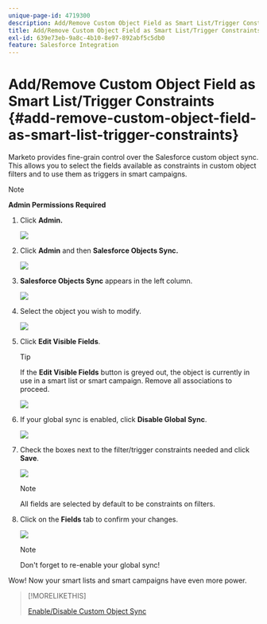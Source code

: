 ```yaml
---
unique-page-id: 4719300
description: Add/Remove Custom Object Field as Smart List/Trigger Constraints - Marketo Docs - Product Documentation
title: Add/Remove Custom Object Field as Smart List/Trigger Constraints
exl-id: 639e73eb-9a8c-4b10-8e97-892abf5c5db0
feature: Salesforce Integration
---
```

# Add/Remove Custom Object Field as Smart List/Trigger Constraints {#add-remove-custom-object-field-as-smart-list-trigger-constraints}

Marketo provides fine-grain control over the Salesforce custom object sync. This allows you to select the fields available as constraints in custom object filters and to use them as triggers in smart campaigns.

>[!NOTE]
>
>**Admin Permissions Required**

1. Click **Admin.**

   ![](assets/image2014-12-10-13-3a9-3a47.png)

1. Click **Admin** and then **Salesforce Objects Sync.**

   ![](assets/image2015-12-11-15-3a11-3a41.png)

1. **Salesforce Objects Sync** appears in the left column.

   ![](assets/image2015-12-11-15-3a15-3a15.png)

1. Select the object you wish to modify.

   ![](assets/image2014-12-10-13-3a10-3a11.png)

1. Click **Edit Visible Fields**.

   >[!TIP]
   >
   >If the **Edit Visible Fields** button is greyed out, the object is currently in use in a smart list or smart campaign. Remove all associations to proceed.

   ![](assets/image2014-12-10-13-3a10-3a25.png)

1. If your global sync is enabled, click **Disable Global Sync**.

   ![](assets/image2014-12-10-13-3a10-3a36.png)

1. Check the boxes next to the filter/trigger constraints needed and click **Save**.

   ![](assets/image2014-12-10-13-3a10-3a47.png)

   >[!NOTE]
   >
   >All fields are selected by default to be constraints on filters.

1. Click on the **Fields** tab to confirm your changes.

   ![](assets/image2014-12-10-13-3a10-3a56.png)

   >[!NOTE]
   >
   >Don't forget to re-enable your global sync!

Wow! Now your smart lists and smart campaigns have even more power.

>[!MORELIKETHIS]
>
>[Enable/Disable Custom Object Sync](/help/marketo/product-docs/crm-sync/salesforce-sync/setup/optional-steps/enable-disable-custom-object-sync.md)
